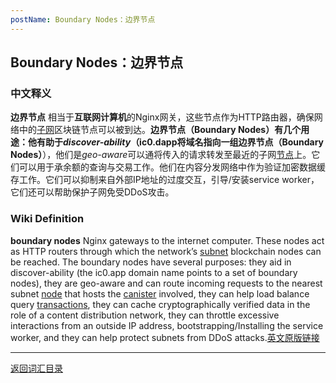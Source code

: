 ```yaml
---
postName: Boundary Nodes：边界节点
---
```

## Boundary Nodes：边界节点

### 中文释义
**边界节点** 相当于**互联网计算机**的Nginx网关，这些节点作为HTTP路由器，确保网络中的[子网](../S/subnet)区块链节点可以被到达。**边界节点（Boundary Nodes）**有几个用途：他有助于*discover-ability*（ic0.dapp将域名指向一组**边界节点（Boundary Nodes）**），他们是*geo-aware*可以通将传入的请求转发至最近的子网[节点](../N/node)上。它们可以用于承余额的查询与交易工作。他们在内容分发网络中作为验证加密数据缓存工作。它们可以抑制来自外部IP地址的过度交互，引导/安装service worker，它们还可以帮助保护子网免受DDoS攻击。
### Wiki Definition
**boundary nodes** Nginx gateways to the internet computer. These nodes act as HTTP routers through which the network’s [subnet](../S/subnet) blockchain nodes can be reached. The boundary nodes have several purposes: they aid in discover-ability (the ic0.app domain name points to a set of boundary nodes), they are geo-aware and can route incoming requests to the nearest subnet [node](../N/node) that hosts the [canister](../C/canisters) involved, they can help load balance query [transactions](../T/transactions), they can cache cryptographically verified data in the role of a content distribution network, they can throttle excessive interactions from an outside IP address, bootstrapping/Installing the service worker, and they can help protect subnets from DDoS attacks.[英文原版链接](https://wiki.internetcomputer.org/wiki/Glossary#balance#boundary_nodes)

---
[返回词汇目录](../glossary)